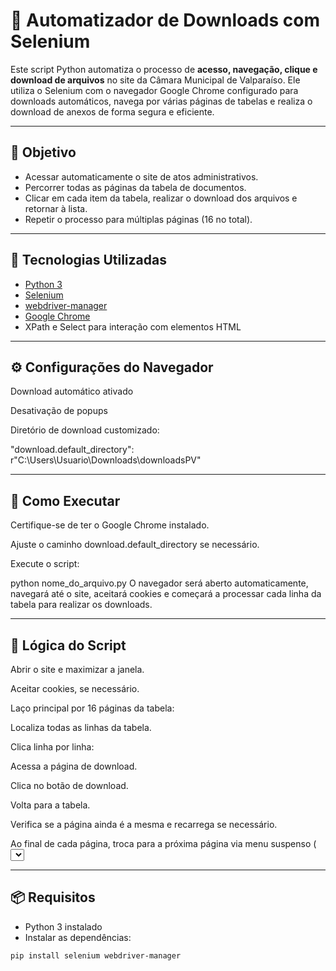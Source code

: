 # 🤖 Automatizador de Downloads com Selenium

Este script Python automatiza o processo de **acesso, navegação, clique e download de arquivos** no site da Câmara Municipal de Valparaíso. Ele utiliza o Selenium com o navegador Google Chrome configurado para downloads automáticos, navega por várias páginas de tabelas e realiza o download de anexos de forma segura e eficiente.

---

## 📌 Objetivo

- Acessar automaticamente o site de atos administrativos.
- Percorrer todas as páginas da tabela de documentos.
- Clicar em cada item da tabela, realizar o download dos arquivos e retornar à lista.
- Repetir o processo para múltiplas páginas (16 no total).

---

## 🧰 Tecnologias Utilizadas

- [Python 3](https://www.python.org/)
- [Selenium](https://www.selenium.dev/)
- [webdriver-manager](https://pypi.org/project/webdriver-manager/)
- [Google Chrome](https://www.google.com/chrome/)
- XPath e Select para interação com elementos HTML

---
## ⚙️ Configurações do Navegador
Download automático ativado

Desativação de popups

Diretório de download customizado:

"download.default_directory": r"C:\Users\Usuario\Downloads\downloadsPV"

---

## 🚀 Como Executar
Certifique-se de ter o Google Chrome instalado.

Ajuste o caminho download.default_directory se necessário.

Execute o script:

python nome_do_arquivo.py
O navegador será aberto automaticamente, navegará até o site, aceitará cookies e começará a processar cada linha da tabela para realizar os downloads.

---

## 🔄 Lógica do Script
Abrir o site e maximizar a janela.

Aceitar cookies, se necessário.

Laço principal por 16 páginas da tabela:

Localiza todas as linhas da tabela.

Clica linha por linha:

Acessa a página de download.

Clica no botão de download.

Volta para a tabela.

Verifica se a página ainda é a mesma e recarrega se necessário.

Ao final de cada página, troca para a próxima página via menu suspenso (<select>).

---

## 📦 Requisitos

- Python 3 instalado
- Instalar as dependências:

```bash
pip install selenium webdriver-manager

